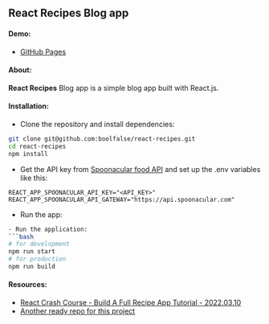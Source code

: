 
## React Recipes Blog app



#### Demo:

- [GitHub Pages](https://boolfalse.github.io/react-recipes/)


#### About:

**React Recipes** Blog app is a simple blog app built with React.js.


#### Installation:

- Clone the repository and install dependencies:
```bash
git clone git@github.com:boolfalse/react-recipes.git
cd react-recipes
npm install
```

- Get the API key from [Spoonacular food API](https://spoonacular.com/food-api/console#Profile) and set up the .env variables like this:
```dotenv
REACT_APP_SPOONACULAR_API_KEY="<API_KEY>"
REACT_APP_SPOONACULAR_API_GATEWAY="https://api.spoonacular.com"
```

- Run the app:
```bash
- Run the application:
```bash
# for development
npm run start
# for production
npm run build
```


#### Resources:

- [React Crash Course - Build A Full Recipe App Tutorial - 2022.03.10](https://www.youtube.com/watch?v=xc4uOzlndAk)
- [Another ready repo for this project](https://github.com/ikramdeveloper/spoonacular-recipes-app-react)
